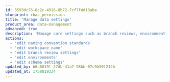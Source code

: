 ```yaml
---
id: 3593dc76-0c2c-4916-8b72-7cf7f4d13aba
blueprint: rbac_permission
title: 'Manage data settings'
product_area: data-management
advanced: true
description: 'Manage core settings such as branch reviews, environment & schema settings, naming conventions and workspace names'
actions:
  - 'edit naming convention standards'
  - 'edit workspace name'
  - 'edit branch review settings'
  - 'edit environments'
  - 'edit schema settings'
updated_by: b6c6019f-27db-41a7-98bb-07c9b90f212b
updated_at: 1758819334
---
```

